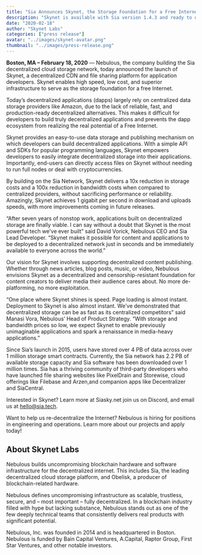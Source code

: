 ```yaml
---
title: "Sia Announces Skynet, the Storage Foundation for a Free Internet"
description: "Skynet is available with Sia version 1.4.3 and ready to use today!"
date: "2020-02-18"
author: "Skynet Labs"
categories: ["press release"]
avatar: "../images/skynet-avatar.png"
thumbnail: "../images/press-release.png"
---
```


**Boston, MA – February 18, 2020** — Nebulous, the company building the Sia decentralized cloud storage network, today announced the launch of Skynet, a decentralized CDN and file sharing platform for application developers. Skynet enables high speed, low cost, and superior infrastructure to serve as the storage foundation for a free Internet.

Today’s decentralized applications (dapps) largely rely on centralized data storage providers like Amazon, due to the lack of reliable, fast, and production-ready decentralized alternatives. This makes it difficult for developers to build truly decentralized applications and prevents the dapp ecosystem from realizing the real potential of a Free Internet.

Skynet provides an easy-to-use data storage and publishing mechanism on which developers can build decentralized applications. With a simple API and SDKs for popular programming languages, Skynet empowers developers to easily integrate decentralized storage into their applications. Importantly, end-users can directly access files on Skynet without needing to run full nodes or deal with cryptocurrencies.

By building on the Sia Network, Skynet delivers a 10x reduction in storage costs and a 100x reduction in bandwidth costs when compared to centralized providers, without sacrificing performance or reliability. Amazingly, Skynet achieves 1 gigabit per second in download and uploads speeds, with more improvements coming in future releases.

“After seven years of nonstop work, applications built on decentralized storage are finally viable. I can say without a doubt that Skynet is the most powerful tech we've ever built” said David Vorick, Nebulous CEO and Sia Lead Developer. “Skynet makes it possible for content and applications to be deployed to a decentralized network just in seconds and be immediately available to everyone across the world.”

Our vision for Skynet involves supporting decentralized content publishing. Whether through news articles, blog posts, music, or video, Nebulous envisions Skynet as a decentralized and censorship-resistant foundation for content creators to deliver media their audience cares about. No more de-platforming, no more exploitation.

“One place where Skynet shines is speed. Page loading is almost instant. Deployment to Skynet is also almost instant. We’ve demonstrated that decentralized storage can be as fast as its centralized competitors” said Manasi Vora, Nebulous’ Head of Product Strategy. “With storage and bandwidth prices so low, we expect Skynet to enable previously unimaginable applications and spark a renaissance in media-heavy applications.”

Since Sia’s launch in 2015, users have stored over 4 PB of data across over 1 million storage smart contracts. Currently, the Sia network has 2.2 PB of available storage capacity and Sia software has been downloaded over 1 million times. Sia has a thriving community of third-party developers who have launched file sharing websites like PixelDrain and Storewise, cloud offerings like Filebase and Arzen,and companion apps like Decentralizer and SiaCentral.

Interested in Skynet? Learn more at Siasky.net join us on Discord, and email us at hello@sia.tech.

Want to help us re-decentralize the Internet? Nebulous is hiring for positions in engineering and operations. Learn more about our projects and apply today!

## About Skynet Labs 

Nebulous builds uncompromising blockchain hardware and software infrastructure for the decentralized internet. This includes Sia, the leading decentralized cloud storage platform, and Obelisk, a producer of blockchain-related hardware.

Nebulous defines uncompromising infrastructure as scalable, trustless, secure, and – most important – fully decentralized. In a blockchain industry filled with hype but lacking substance, Nebulous stands out as one of the few deeply technical teams that consistently delivers real products with significant potential.

Nebulous, Inc. was founded in 2014 and is headquartered in Boston. Nebulous is funded by Bain Capital Ventures, A.Capital, Raptor Group, First Star Ventures, and other notable investors.
